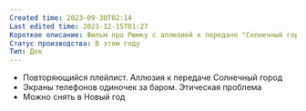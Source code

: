 ```yaml
---
Created time: 2023-09-30T02:14
Last edited time: 2023-12-15T01:27
Короткое описание: Фильм про Рюмку с аллюзией к передаче "Солнечный город", возможно, в Новый год.
Статус производства: В этом году
Тип: Док
---
```

- Повторяющийся плейлист. Аллюзия к передаче Солнечный город
- Экраны телефонов одиночек за баром. Этическая проблема
- Можно снять в Новый год